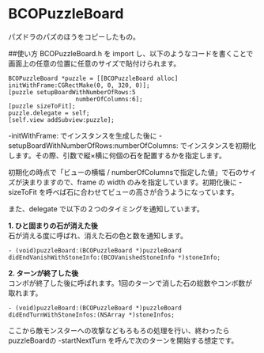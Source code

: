 BCOPuzzleBoard
==============

パズドラのパズのほうをコピーしたもの。


##使い方
BCOPuzzleBoard.h を import し、以下のようなコードを書くことで画面上の任意の位置に任意のサイズで貼付けられます。

```objc
BCOPuzzleBoard *puzzle = [[BCOPuzzleBoard alloc] initWithFrame:CGRectMake(0, 0, 320, 0)];
[puzzle setupBoardWithNumberOfRows:5
                   numberOfColumns:6];
[puzzle sizeToFit];
puzzle.delegate = self;
[self.view addSubview:puzzle];
```

-initWithFrame: でインスタンスを生成した後に -setupBoardWithNumberOfRows:numberOfColumns: でインスタンスを初期化します。その際、引数で縦×横に何個の石を配置するかを指定します。

初期化の時点で「ビューの横幅 / numberOfColumnsで指定した値」で石のサイズが決まりますので、frame の width のみを指定しています。初期化後に -sizeToFit を呼べば石に合わせてビューの高さが合うようになっています。

また、delegate で以下の２つのタイミングを通知しています。

**1. ひと固まりの石が消えた後**  
石が消える度に呼ばれ、消えた石の色と数を通知します。

```objc
- (void)puzzleBoard:(BCOPuzzleBoard *)puzzleBoard didEndVanishWithStoneInfo:(BCOVanishedStoneInfo *)stoneInfo;
```

**2. ターンが終了した後**   
コンボが終了した後に呼ばれます。1回のターンで消した石の総数やコンボ数が取れます。

```objc
- (void)puzzleBoard:(BCOPuzzleBoard *)puzzleBoard didEndTurnWithStoneInfos:(NSArray *)stoneInfos;
```

ここから敵モンスターへの攻撃などもろもろの処理を行い、終わったらpuzzleBoardの -startNextTurn を呼んで次のターンを開始する想定です。

